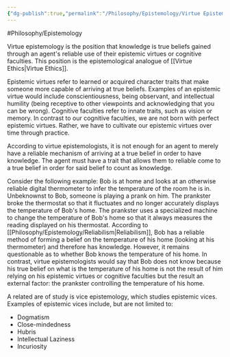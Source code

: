 ```yaml
---
{"dg-publish":true,"permalink":"/Philosophy/Epistemology/Virtue Epistemology/","created":"2024-07-13T21:50:48.757-04:00","updated":"2024-11-11T21:15:47.141-05:00"}
---
```


#Philosophy/Epistemology 

Virtue epistemology is the position that knowledge is true beliefs gained through an agent's reliable use of their epistemic virtues or cognitive faculties. This position is the epistemological analogue of [[Virtue Ethics\|Virtue Ethics]].

Epistemic virtues refer to learned or acquired character traits that make someone more capable of arriving at true beliefs. Examples of an epistemic virtue would include conscientiousness, being observant, and intellectual humility (being receptive to other viewpoints and acknowledging that you can be wrong). Cognitive faculties refer to innate traits, such as vision or memory. In contrast to our cognitive faculties, we are not born with perfect epistemic virtues. Rather, we have to cultivate our epistemic virtues over time through practice.

According to virtue epistemologists, it is not enough for an agent to merely have a reliable mechanism of arriving at a true belief in order to have knowledge. The agent must have a trait that allows them to reliable come to a true belief in order for said belief to count as knowledge. 

Consider the following example: Bob is at home and looks at an otherwise reliable digital thermometer to infer the temperature of the room he is in. Unbeknownst to Bob, someone is playing a prank on him. The prankster broke the thermostat so that it fluctuates and no longer accurately displays the temperature of Bob's home. The prankster uses a specialized machine to change the temperature of Bob's home so that it always measures the reading displayed on his thermostat. According to [[Philosophy/Epistemology/Reliabilism\|Reliabilism]], Bob has a reliable method of forming a belief on the temperature of his home (looking at his thermometer) and therefore has knowledge. However, it remains questionable as to whether Bob knows the temperature of his home. In contrast, virtue epistemologists would say that Bob does not know because his true belief on what is the temperature of his home is not the result of him relying on his epistemic virtues or cognitive faculties but the result an external factor: the prankster controlling the temperature of his home.

A related are of study is vice epistemology, which studies epistemic vices. Examples of epistemic vices include, but are not limited to:
- Dogmatism
- Close-mindedness
- Hubris
- Intellectual Laziness
- Incuriosity
